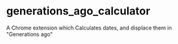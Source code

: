 # generations_ago_calculator
A Chrome extension which Calculates dates, and displace them in "Generations ago"
